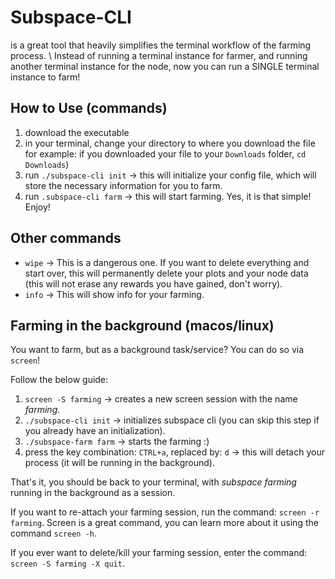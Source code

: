 # Subspace-CLI
is a great tool that heavily simplifies the terminal workflow of the farming process. \\
Instead of running a terminal instance for farmer, and running another terminal instance for the node, now you can run a SINGLE terminal instance to farm!

## How to Use (commands)
1. download the executable
2. in your terminal, change your directory to where you download the file for example: if you downloaded your file to your `Downloads` folder, `cd Downloads`)
3. run `./subspace-cli init` -> this will initialize your config file, which will store the necessary information for you to farm.
4. run `.subspace-cli farm` -> this will start farming. Yes, it is that simple! Enjoy!

## Other commands
- `wipe` -> This is a dangerous one. If you want to delete everything and start over, this will permanently delete your plots and your node data (this will not erase any rewards you have gained, don't worry).
- `info` -> This will show info for your farming.

## Farming in the background (macos/linux)
You want to farm, but as a background task/service? You can do so via `screen`!

Follow the below guide:
1. `screen -S farming` -> creates a new screen session with the name *farming*.
2. `./subspace-cli init` -> initializes subspace cli (you can skip this step if you already have an initialization). 
3. `./subspace-farm farm` -> starts the farming :)
4. press the key combination: `CTRL+a`, replaced by: `d` -> this will detach your process (it will be running in the background).

That's it, you should be back to your terminal, with *subspace farming* running in the background as a session.

If you want to re-attach your farming session, run the command: `screen -r farming`.
Screen is a great command, you can learn more about it using the command `screen -h`.

If you ever want to delete/kill your farming session, enter the command: `screen -S farming -X quit`.
